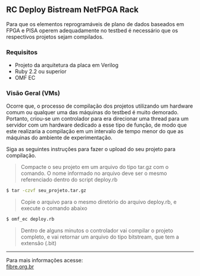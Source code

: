 ## RC Deploy Bistream NetFPGA Rack


Para que os elementos reprogramáveis de plano de dados baseados em FPGA e PISA operem adequadamente no testbed é necessário que os respectivos projetos sejam compilados. 


### Requisitos

* Projeto da arquitetura da placa em Verilog
* Ruby 2.2 ou superior
* OMF EC

### Visão Geral (VMs)

Ocorre que, o processo de compilação dos projetos utilizando um hardware comum ou qualquer uma das máquinas do testbed é muito demorado. Portanto, criou-se um controlador para era direcionar uma thread para um servidor com um  hardware dedicado a esse tipo de função, de modo que este realizaria a compilação em um intervalo de tempo menor do que as máquinas do ambiente de experimentação.

Siga as seguintes instruções para fazer o upload do seu projeto para compilação.

> Compacte o seu projeto em um arquivo do tipo tar.gz com o comando. O nome informado no arquivo deve ser o mesmo referenciado dentro do script deploy.rb

```bash
$ tar -czvf seu_projeto.tar.gz
```
> Copie o arquivo para o mesmo diretório do arquivo deploy.rb, e execute o comando abaixo

```bash
$ omf_ec deploy.rb
```
> Dentro de alguns minutos o controlador vai compilar o projeto completo, e vai retornar um arquivo do tipo bitstream, que tem a extensão (.bit)

---


Para mais informações acesse: <br>
[fibre.org.br](https://fibre.org.br/)
